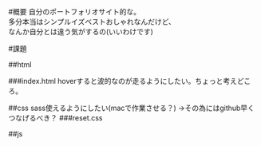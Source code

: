 #概要
自分のポートフォリオサイト的な。\
多分本当はシンプルイズベストおしゃれなんだけど、\
なんか自分とは違う気がするの(いいわけです)


#課題

##html

###index.html
 hoverすると波的なのが走るようにしたい。ちょっと考えどころ。

##css
  sass使えるようにしたい(macで作業させる？)
  →その為にはgithub早くつなげるべき？
###reset.css

##js

